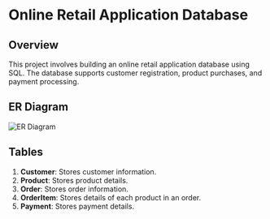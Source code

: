 # Online Retail Application Database

## Overview
This project involves building an online retail application database using SQL. The database supports customer registration, product purchases, and payment processing.

## ER Diagram
![ER Diagram](path/to/your/er_diagram.png)  

## Tables
1. **Customer**: Stores customer information.
2. **Product**: Stores product details.
3. **Order**: Stores order information.
4. **OrderItem**: Stores details of each product in an order.
5. **Payment**: Stores payment details.




